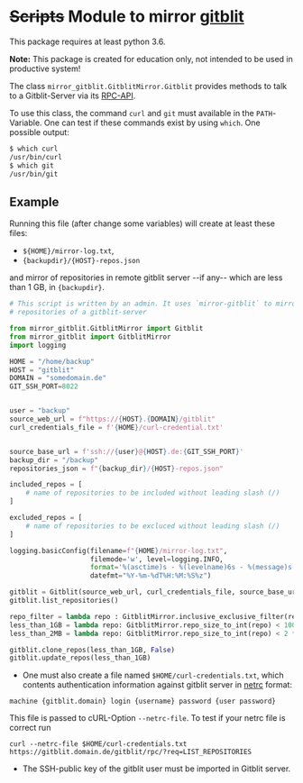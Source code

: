 # <del>Scripts</del> Module to mirror [gitblit](https://gitblit.github.io/gitblit/)

This package requires at least python 3.6.


**Note:** This package is created for education only, not intended to be used 
in productive system!


The class `mirror_gitblit.GitblitMirror.Gitblit` provides methods to
talk to a Gitblit-Server via its [RPC-API](https://gitblit.github.io/gitblit/rpc.html).

To use this class, the command `curl` and `git` must available in the `PATH`-Variable.
One can test if these commands exist by using `which`. One possible output:

```sh
$ which curl
/usr/bin/curl
$ which git
/usr/bin/git
```

## Example

Running this file (after change some variables) will create at least these files: 

* `${HOME}/mirror-log.txt`,
* `{backupdir}/{HOST}-repos.json`

and mirror of repositories in remote gitblit server --if any-- which are less than 1 GB,
in `{backupdir}`.


```python
# This script is written by an admin. It uses `mirror-gitblit` to mirror
# repositories of a gitblit-server

from mirror_gitblit.GitblitMirror import Gitblit
from mirror_gitblit import GitblitMirror
import logging

HOME = "/home/backup"
HOST = "gitblit"
DOMAIN = "somedomain.de"
GIT_SSH_PORT=8022


user = "backup"
source_web_url = f"https://{HOST}.{DOMAIN}/gitblit"
curl_credentials_file = f'{HOME}/curl-credential.txt'


source_base_url = f'ssh://{user}@{HOST}.de:{GIT_SSH_PORT}'
backup_dir = "/backup"
repositories_json = f"{backup_dir}/{HOST}-repos.json"

included_repos = [
    # name of repositories to be included without leading slash (/)
]

excluded_repos = [
    # name of repositories to be excluced without leading slash (/)
]

logging.basicConfig(filename=f"{HOME}/mirror-log.txt",
                    filemode='w', level=logging.INFO,
                    format='%(asctime)s - %(levelname)6s - %(message)s',
                    datefmt="%Y-%m-%dT%H:%M:%S%z")

gitblit = Gitblit(source_web_url, curl_credentials_file, source_base_url, repositories_json, backup_dir)
gitblit.list_repositories()

repo_filter = lambda repo : GitblitMirror.inclusive_exclusive_filter(repo, None, excluded_repos)
less_than_1GB = lambda repo: GitblitMirror.repo_size_to_int(repo) < 1000**3
less_than_2MB = lambda repo: GitblitMirror.repo_size_to_int(repo) < 2 * (1000**2)

gitblit.clone_repos(less_than_1GB, False)
gitblit.update_repos(less_than_1GB)
```


* One must also create a file named `$HOME/curl-credentials.txt`, which contents
authentication information against gitblit server in  [netrc](https://curl.se/docs/manual.html) format:

```
machine {gitblit.domain} login {username} password {user password}
```

This file is passed to cURL-Option `--netrc-file`. To test if your netrc file is
correct run

``` 
curl --netrc-file $HOME/curl-credentials.txt https://gitblit.domain.de/gitblit/rpc/?req=LIST_REPOSITORIES
```

* The SSH-public key of the gitblit user must be imported in Gitblit server.
